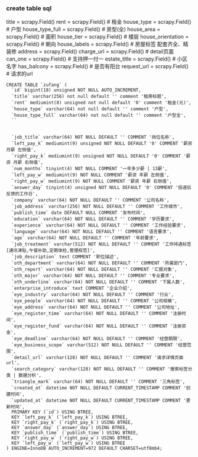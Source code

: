 ### create table sql


title = scrapy.Field()
rent = scrapy.Field()  # 租金
house_type = scrapy.Field() # 户型
house_type_full = scrapy.Field() # 房型(全)
house_area = scrapy.Field() # 面积
house_tier = scrapy.Field() # 楼层
house_orientation = scrapy.Field() # 朝向
house_labels = scrapy.Field() # 房屋标签 配套齐全、精装修
address = scrapy.Field()
charge_url = scrapy.Field() # detail页面
can_one = scrapy.Field() # 支持押一付一
estate_title = scrapy.Field() # 小区名字
has_balcony = scrapy.Field() # 是否有阳台
request_url = scrapy.Field() # 请求的url




```
CREATE TABLE `zufang` (
  `id` bigint(18) unsigned NOT NULL AUTO_INCREMENT,
  `title` varchar(256) not null default '' comment '租房标题',
  `rent` mediumint(8) unsigned not null default '0' comment '租金(元)',
  `house_type` varchar(64) not null default '' comment '户型',
  `house_type_full` varchar(64) not null default '' comment '户型全',
  ``
  
  
  `job_title` varchar(64) NOT NULL DEFAULT '' COMMENT '岗位名称',
  `left_pay_k` mediumint(9) unsigned NOT NULL DEFAULT '0' COMMENT '薪资 月薪 左侧值',
  `right_pay_k` mediumint(9) unsigned NOT NULL DEFAULT '0' COMMENT '薪资 月薪 右侧值',
  `num_months` tinyint(4) NOT NULL COMMENT '一年多少薪 | 13薪',
  `left_pay_w` mediumint(9) NOT NULL COMMENT '薪资 年薪 左侧值',
  `right_pay_w` mediumint(9) NOT NULL COMMENT '薪资 年薪 右侧值',
  `answer_day` tinyint(4) unsigned NOT NULL DEFAULT '0' COMMENT '投递后反馈的工作日',
  `company` varchar(64) NOT NULL DEFAULT '' COMMENT '公司名称',
  `job_address` varchar(256) NOT NULL DEFAULT '' COMMENT '工作城市',
  `publish_time` date DEFAULT NULL COMMENT '发布时间',
  `education` varchar(64) NOT NULL DEFAULT '' COMMENT '学历要求',
  `experience` varchar(64) NOT NULL DEFAULT '' COMMENT '工作经验要求',
  `language` varchar(64) NOT NULL DEFAULT '' COMMENT '语言要求',
  `age` varchar(64) NOT NULL DEFAULT '' COMMENT '年龄要求',
  `job_treatment` varchar(512) NOT NULL DEFAULT '' COMMENT '工作待遇标签 [通讯津贴,午餐补助,定期体检,管理规范]',
  `job_description` text COMMENT '职位描述',
  `oth_department` varchar(64) NOT NULL DEFAULT '' COMMENT '所属部门',
  `oth_report` varchar(64) NOT NULL DEFAULT '' COMMENT '汇报对象',
  `oth_major` varchar(64) NOT NULL DEFAULT '' COMMENT '专业要求',
  `oth_underline` varchar(64) NOT NULL DEFAULT '' COMMENT '下属人数',
  `enterprise_introduce` text COMMENT '企业介绍',
  `eye_industry` varchar(64) NOT NULL DEFAULT '' COMMENT '行业',
  `eye_people` varchar(64) NOT NULL DEFAULT '' COMMENT '公司规模',
  `eye_address` varchar(64) NOT NULL DEFAULT '' COMMENT '公司地址',
  `eye_register_time` varchar(64) NOT NULL DEFAULT '' COMMENT '注册时间',
  `eye_register_fund` varchar(64) NOT NULL DEFAULT '' COMMENT '注册资金',
  `eye_deadline` varchar(64) NOT NULL DEFAULT '' COMMENT '经营期限',
  `eye_business_scope` varchar(512) NOT NULL DEFAULT '' COMMENT '经营范围',
  `detail_url` varchar(128) NOT NULL DEFAULT '' COMMENT '请求详情页面url',
  `search_category` varchar(128) NOT NULL DEFAULT '' COMMENT '搜索标签分类 | 数据分析',
  `triangle_mark` varchar(64) NOT NULL DEFAULT '' COMMENT '三角标签',
  `created_at` datetime NOT NULL DEFAULT CURRENT_TIMESTAMP COMMENT '创建时间',
  `updated_at` datetime NOT NULL DEFAULT CURRENT_TIMESTAMP COMMENT '更新时间',
  PRIMARY KEY (`id`) USING BTREE,
  KEY `left_pay_k` (`left_pay_k`) USING BTREE,
  KEY `right_pay_k` (`right_pay_k`) USING BTREE,
  KEY `answer_day` (`answer_day`) USING BTREE,
  KEY `publish_time` (`publish_time`) USING BTREE,
  KEY `right_pay_w` (`right_pay_w`) USING BTREE,
  KEY `left_pay_w` (`left_pay_w`) USING BTREE
) ENGINE=InnoDB AUTO_INCREMENT=972 DEFAULT CHARSET=utf8mb4;

```